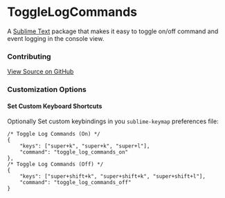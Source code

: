 # ToggleLogCommands
A [Sublime Text](https://www.sublimetext.com/) package that makes it
easy to toggle on/off command and event logging in the console view.

### Contributing
[View Source on GitHub](https://github.com/blizzrdof77/ToggleLogCommands)

### Customization Options

#### Set Custom Keyboard Shortcuts
Optionally Set custom keybindings in you `sublime-keymap` preferences file:

```
/* Toggle Log Commands (On) */
{
    "keys": ["super+k", "super+k", "super+l"],
    "command": "toggle_log_commands_on"
},
/* Toggle Log Commands (Off) */
{
    "keys": ["super+shift+k", "super+shift+k", "super+shift+l"],
    "command": "toggle_log_commands_off"
}
```